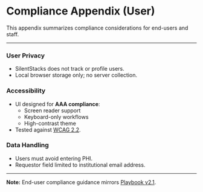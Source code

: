 # Compliance Appendix (User)

This appendix summarizes compliance considerations for end-users and staff.

---

### User Privacy
- SilentStacks does not track or profile users.
- Local browser storage only; no server collection.

### Accessibility
- UI designed for **AAA compliance**:
  - Screen reader support
  - Keyboard-only workflows
  - High-contrast theme
- Tested against [WCAG 2.2](https://www.w3.org/TR/WCAG22/).

### Data Handling
- Users must avoid entering PHI.
- Requestor field limited to institutional email address.

---

**Note:** End-user compliance guidance mirrors [Playbook v2.1](./Playbook_v2.1.md).
